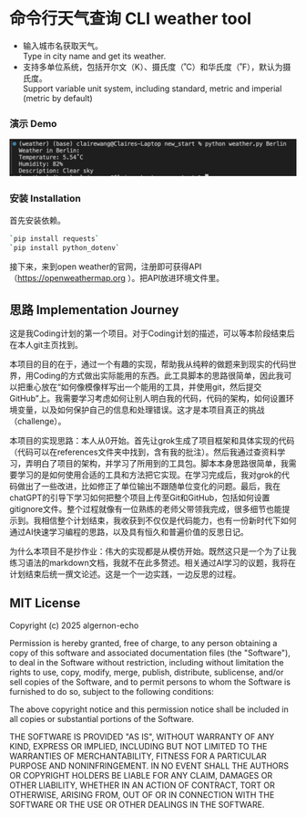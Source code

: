# 命令行天气查询 CLI weather tool 
- 输入城市名获取天气。  
Type in city name and get its weather.
- 支持多单位系统，包括开尔文（K）、摄氏度（˚C）和华氏度（˚F），默认为摄氏度。  
Support variable unit system, including standard, metric and imperial (metric by default)

### 演示 Demo
![picture](references/1.png)

### 安装 Installation
首先安装依赖。
```bash
`pip install requests`  
`pip install python_dotenv`   
```
接下来，来到open weather的官网，注册即可获得API（https://openweathermap.org ）。把API放进环境文件里。  

## 思路 Implementation Journey
这是我Coding计划的第一个项目。对于Coding计划的描述，可以等本阶段结束后在本人git主页找到。

本项目的目的在于，通过一个有趣的实现，帮助我从纯粹的做题来到现实的代码世界，用Coding的方式做出实际能用的东西。此工具脚本的思路很简单，因此我可以把重心放在“如何像模像样写出一个能用的工具，并使用git，然后提交GitHub”上。我需要学习考虑如何让别人明白我的代码，代码的架构，如何设置环境变量，以及如何保护自己的信息和处理错误。这才是本项目真正的挑战（challenge）。

本项目的实现思路：本人从0开始。首先让grok生成了项目框架和具体实现的代码（代码可以在references文件夹中找到，含有我的批注）。然后我通过查资料学习，弄明白了项目的架构，并学习了所用到的工具包。脚本本身思路很简单，我需要学习的是如何使用合适的工具和方法把它实现。在学习完成后，我对grok的代码做出了一些改进，比如修正了单位输出不跟随单位变化的问题。最后，我在chatGPT的引导下学习如何把整个项目上传至Git和GitHub，包括如何设置gitignore文件。整个过程就像有一位熟练的老师父带领我完成，很多细节也能提示到。我相信整个计划结束，我收获到不仅仅是代码能力，也有一份新时代下如何通过AI快速学习编程的思路，以及具有恒久和普遍价值的反思日记。

为什么本项目不是抄作业：伟大的实现都是从模仿开始。既然这只是一个为了让我练习语法的markdown文档，我就不在此多赘述。相关通过AI学习的议题，我将在计划结束后统一撰文论述。这是一个一边实践，一边反思的过程。


## MIT License

Copyright (c) 2025 algernon-echo

Permission is hereby granted, free of charge, to any person obtaining a copy
of this software and associated documentation files (the "Software"), to deal
in the Software without restriction, including without limitation the rights 
to use, copy, modify, merge, publish, distribute, sublicense, and/or sell 
copies of the Software, and to permit persons to whom the Software is 
furnished to do so, subject to the following conditions:

The above copyright notice and this permission notice shall be included in all 
copies or substantial portions of the Software.

THE SOFTWARE IS PROVIDED "AS IS", WITHOUT WARRANTY OF ANY KIND, EXPRESS OR 
IMPLIED, INCLUDING BUT NOT LIMITED TO THE WARRANTIES OF MERCHANTABILITY, 
FITNESS FOR A PARTICULAR PURPOSE AND NONINFRINGEMENT. IN NO EVENT SHALL THE 
AUTHORS OR COPYRIGHT HOLDERS BE LIABLE FOR ANY CLAIM, DAMAGES OR OTHER 
LIABILITY, WHETHER IN AN ACTION OF CONTRACT, TORT OR OTHERWISE, ARISING FROM, 
OUT OF OR IN CONNECTION WITH THE SOFTWARE OR THE USE OR OTHER DEALINGS IN THE 
SOFTWARE.

